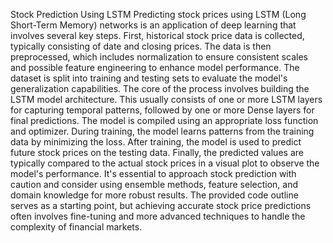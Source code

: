 Stock Prediction Using LSTM
Predicting stock prices using LSTM (Long Short-Term Memory) networks is an application of deep learning that involves several key steps. First, historical stock price data is collected, typically consisting of date and closing prices. The data is then preprocessed, which includes normalization to ensure consistent scales and possible feature engineering to enhance model performance. The dataset is split into training and testing sets to evaluate the model's generalization capabilities.
The core of the process involves building the LSTM model architecture. This usually consists of one or more LSTM layers for capturing temporal patterns, followed by one or more Dense layers for final predictions. The model is compiled using an appropriate loss function and optimizer. During training, the model learns patterns from the training data by minimizing the loss. After training, the model is used to predict future stock prices on the testing data.
Finally, the predicted values are typically compared to the actual stock prices in a visual plot to observe the model's performance. It's essential to approach stock prediction with caution and consider using ensemble methods, feature selection, and domain knowledge for more robust results. The provided code outline serves as a starting point, but achieving accurate stock price predictions often involves fine-tuning and more advanced techniques to handle the complexity of financial markets.
